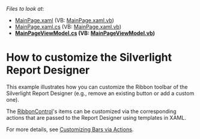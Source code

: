 <!-- default file list -->
*Files to look at*:

* [MainPage.xaml](./CS/SilverlightApplication_ReportDesigner_CustomButton/MainPage.xaml) (VB: [MainPage.xaml.vb](./VB/SilverlightApplication_ReportDesigner_CustomButton/MainPage.xaml.vb))
* [MainPage.xaml.cs](./CS/SilverlightApplication_ReportDesigner_CustomButton/MainPage.xaml.cs) (VB: [MainPage.xaml.vb](./VB/SilverlightApplication_ReportDesigner_CustomButton/MainPage.xaml.vb))
* **[MainPageViewModel.cs](./CS/SilverlightApplication_ReportDesigner_CustomButton/MainPageViewModel.cs) (VB: [MainPageViewModel.vb](./VB/SilverlightApplication_ReportDesigner_CustomButton/MainPageViewModel.vb))**
<!-- default file list end -->
# How to customize the Silverlight Report Designer


<p>This example illustrates how you can customize the Ribbon toolbar of the Silverlight Report Designer (e.g., remove an existing button or add a custom one).</p>
<p>The <a href="http://documentation.devexpress.com/#WPF/clsDevExpressXpfRibbonRibbonControltopic"><u>RibbonControl</u></a>'s items can be customized via the corresponding actions that are passed to the Report Designer using templates in XAML.</p>
<p>For more details, see <a href="http://documentation.devexpress.com/#Silverlight/CustomDocument5038"><u>Customizing Bars via Actions</u></a>.</p>

<br/>


